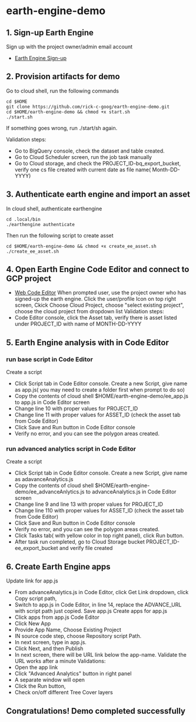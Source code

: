 # earth-engine-demo

## 1. Sign-up Earth Engine
Sign up with the project owner/admin email account
-   [Earth Engine Sign-up](https://signup.earthengine.google.com/#!/)

## 2. Provision artifacts for demo
Go to cloud shell, run the following commands
```shellcript
cd $HOME
git clone https://github.com/rick-c-goog/earth-engine-demo.git
cd $HOME/earth-engine-demo && chmod +x start.sh
./start.sh
```
If something goes wrong, run ./start/sh again.

Validation steps:
- Go to BigQuery console, check the dataset and table created. 
- Go to Cloud Scheduler screen, run the job task manually
- Go to Cloud storage, and check the PROJECT_ID-bq_export_bucket, verify one cs file created with current date as file name( Month-DD-YYYY)

## 3. Authenticate earth engine and import an asset
In cloud shell, authenticate earthengine
```shellcript
cd .local/bin
./earthengine authenticate
```

Then run the following script to create asset
```shellcript
cd $HOME/earth-engine-demo && chmod +x create_ee_asset.sh
./create_ee_asset.sh
```

## 4. Open Earth Engine Code Editor and connect to GCP project
-   [Web Code Editor](https://code.earthengine.google.com/)
When prompted user, use the project owner who has signed-up the earth engine. 
Click the user/profile Icon on top right screen, 
Ckick Choose Cloud Project, choose "select existing project", choose the cloud project from dropdown list
Validation steps:
- Code Editor console, click the Asset tab, verify there is asset listed under PROJECT_ID with name of MONTH-DD-YYYY

## 5. Earth Engine analysis with in Code Editor
### run base script in Code Editor
Create a script
- Click Script tab in Code Editor console. Create a new Script, give name as app.js( you may need to create a folder first when prompt to do so)
- Copy the contents of cloud shell $HOME/earth-engine-demo/ee_app.js to app.js in Code Editor screen
- Change line 10 with proper values for PROJECT_ID 
- Change line 11 with proper values for ASSET_ID (check the asset tab from Code Editor)
- Click Save and Run button in Code Editor console
- Verify no error, and you can see the polygon areas created. 

### run advanced analytics script in Code Editor
Create a script
- Click Script tab in Code Editor console. Create a new Script, give name as adavanceAnalytics.js
- Copy the contents of cloud shell $HOME/earth-engine-demo/ee_advanceAnlytics.js to advanceAnalytics.js in Code Editor screen
- Change line 9 and line 13 with proper values for PROJECT_ID 
- Change line 110 with proper values for ASSET_ID (check the asset tab from Code Editor)
- Click Save and Run button in Code Editor console
- Verify no error, and you can see the polygon areas created. 
- Click Tasks tab( with yellow color in top right panel), click Run button.
- After task run completed, go to Cloud Storage bucket PROJECT_ID-ee_export_bucket and verify file created

## 6. Create Earth Engine apps
Update link for app.js
- From advanceAnalytics.js in Code Editor, click Get Link dropdown, click Copy script path,
- Switch to app.js in Code Editor, in line 14, replace the ADVANCE_URL with script path just copied. Save app.js
Create apps for app.js
- Click apps from app.js Code Editor
- Click New App
- Provide App Name, Choose Existing Project
- IN source code step, choose Repository script Path.
- In next screen, type in app.js.
- Click Next, and then Publish
- In next screen, there will be URL link below the app-name. Validate the URL works after a minute
Validations:
- Open the app link
- Click "Advanced Analytics" button in right panel
- A separate window will open 
- Click the Run button, 
- Check on/off different Tree Cover layers

## Congratulations! Demo completed successfully


